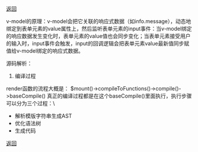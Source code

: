 [返回](./index.md)

v-model的原理：v-model会把它关联的响应式数据（如info.message），动态地绑定到表单元素的value属性上，然后监听表单元素的input事件：当v-model绑定的响应数据发生变化时，表单元素的value值也会同步变化；当表单元素接受用户的输入时，input事件会触发，input的回调逻辑会把表单元素value最新值同步赋值给v-model绑定的响应式数据。

源码解析：

1. 编译过程

render函数的流程大概是：
$mount()->compileToFunctions()->compile()->baseCompile()
真正的编译过程都是在这个baseCompile()里面执行，执行步骤可以分为三个过程：\
- 解析模版字符串生成AST
- 优化语法树
- 生成代码



[返回](./index.md)